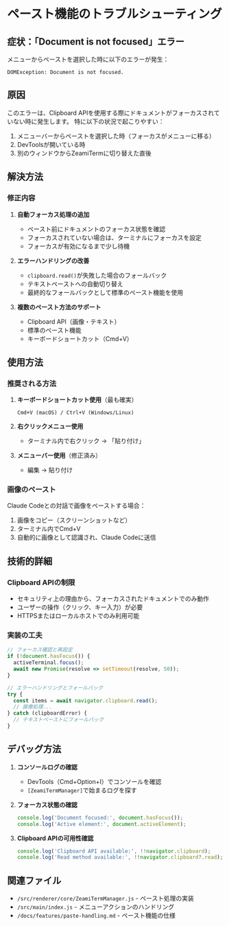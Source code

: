 # ペースト機能のトラブルシューティング

## 症状：「Document is not focused」エラー

メニューからペーストを選択した時に以下のエラーが発生：
```
DOMException: Document is not focused.
```

## 原因

このエラーは、Clipboard APIを使用する際にドキュメントがフォーカスされていない時に発生します。
特に以下の状況で起こりやすい：

1. メニューバーからペーストを選択した時（フォーカスがメニューに移る）
2. DevToolsが開いている時
3. 別のウィンドウからZeamiTermに切り替えた直後

## 解決方法

### 修正内容

1. **自動フォーカス処理の追加**
   - ペースト前にドキュメントのフォーカス状態を確認
   - フォーカスされていない場合は、ターミナルにフォーカスを設定
   - フォーカスが有効になるまで少し待機

2. **エラーハンドリングの改善**
   - `clipboard.read()`が失敗した場合のフォールバック
   - テキストペーストへの自動切り替え
   - 最終的なフォールバックとして標準のペースト機能を使用

3. **複数のペースト方法のサポート**
   - Clipboard API（画像・テキスト）
   - 標準のペースト機能
   - キーボードショートカット（Cmd+V）

## 使用方法

### 推奨される方法

1. **キーボードショートカット使用**（最も確実）
   ```
   Cmd+V (macOS) / Ctrl+V (Windows/Linux)
   ```

2. **右クリックメニュー使用**
   - ターミナル内で右クリック → 「貼り付け」

3. **メニューバー使用**（修正済み）
   - 編集 → 貼り付け

### 画像のペースト

Claude Codeとの対話で画像をペーストする場合：
1. 画像をコピー（スクリーンショットなど）
2. ターミナル内でCmd+V
3. 自動的に画像として認識され、Claude Codeに送信

## 技術的詳細

### Clipboard APIの制限

- セキュリティ上の理由から、フォーカスされたドキュメントでのみ動作
- ユーザーの操作（クリック、キー入力）が必要
- HTTPSまたはローカルホストでのみ利用可能

### 実装の工夫

```javascript
// フォーカス確認と再設定
if (!document.hasFocus()) {
  activeTerminal.focus();
  await new Promise(resolve => setTimeout(resolve, 50));
}

// エラーハンドリングとフォールバック
try {
  const items = await navigator.clipboard.read();
  // 画像処理...
} catch (clipboardError) {
  // テキストペーストにフォールバック
}
```

## デバッグ方法

1. **コンソールログの確認**
   - DevTools（Cmd+Option+I）でコンソールを確認
   - `[ZeamiTermManager]`で始まるログを探す

2. **フォーカス状態の確認**
   ```javascript
   console.log('Document focused:', document.hasFocus());
   console.log('Active element:', document.activeElement);
   ```

3. **Clipboard APIの可用性確認**
   ```javascript
   console.log('Clipboard API available:', !!navigator.clipboard);
   console.log('Read method available:', !!navigator.clipboard?.read);
   ```

## 関連ファイル

- `/src/renderer/core/ZeamiTermManager.js` - ペースト処理の実装
- `/src/main/index.js` - メニューアクションのハンドリング
- `/docs/features/paste-handling.md` - ペースト機能の仕様